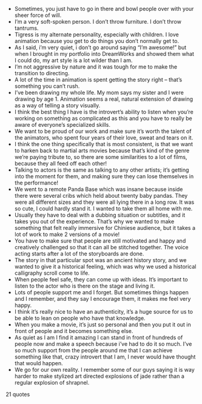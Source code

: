 - Sometimes, you just have to go in there and bowl people over with your sheer force of will.
 - I’m a very soft-spoken person. I don’t throw furniture. I don’t throw tantrums.
 - Tigress is my alternate personality, especially with children. I love animation because you get to do things you don’t normally get to.
 - As I said, i’m very quiet, i don’t go around saying “I’m awesome!” but when I brought in my portfolio into DreamWorks and showed them what I could do, my art style is a lot wilder than I am.
 - I’m not aggressive by nature and it was tough for me to make the transition to directing.
 - A lot of the time in animation is spent getting the story right – that’s something you can’t rush.
 - I’ve been drawing my whole life. My mom says my sister and I were drawing by age 1. Animation seems a real, natural extension of drawing as a way of telling a story visually.
 - I think the best thing I have is the introvert’s ability to listen when you’re working on something as complicated as this and you have to really be aware of everyone’s specialized skills.
 - We want to be proud of our work and make sure it’s worth the talent of the animators, who spent four years of their love, sweat and tears on it.
 - I think the one thing specifically that is most consistent, is that we want to harken back to martial arts movies because that’s kind of the genre we’re paying tribute to, so there are some similarities to a lot of films, because they all feed off each other!
 - Talking to actors is the same as talking to any other artists; it’s getting into the moment for them, and making sure they can lose themselves in the performance!
 - We went to a remote Panda Base which was insane because inside there were several cribs which held about twenty baby pandas. They were all different sizes and they were all lying there in a long row. It was so cute, I could hardly stand it. I wanted to take them all home with me.
 - Usually they have to deal with a dubbing situation or subtitles, and it takes you out of the experience. That’s why we wanted to make something that felt really immersive for Chiniese audience, but it takes a lot of work to make 2 versions of a movie!
 - You have to make sure that people are still motivated and happy and creatively challenged so that it can all be stitched together. The voice acting starts after a lot of the storyboards are done.
 - The story in that particular spot was an ancient history story, and we wanted to give it a historical feeling, which was why we used a historical calligraphy scroll come to life.
 - When people feel safe, they can come up with ideas. It’s important to listen to the actor who is there on the stage and living it.
 - Lots of people support me and I forget. But sometimes things happen and I remember, and they say I encourage them, it makes me feel very happy.
 - I think it’s really nice to have an authenticity, it’s a huge source for us to be able to lean on people who have that knowledge.
 - When you make a movie, it’s just so personal and then you put it out in front of people and it becomes something else.
 - As quiet as I am I find it amazing I can stand in front of hundreds of people now and make a speech because i’ve had to do it so much. I’ve so much support from the people around me that I can achieve something like that, crazy introvert that I am, I never would have thought that would happen.
 - We go for our own reality. I remember some of our guys saying it is way harder to make stylized art directed explosions of jade rather than a regular explosion of shrapnel.

21 quotes